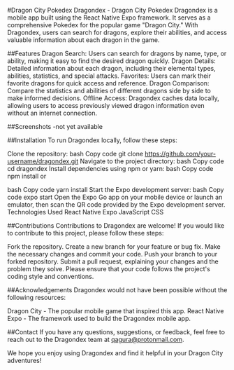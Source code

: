 #Dragon City Pokedex
Dragondex - Dragon City Pokedex
Dragondex is a mobile app built using the React Native Expo framework. It serves as a comprehensive Pokedex for the popular game "Dragon City." With Dragondex, users can search for dragons, explore their abilities, and access valuable information about each dragon in the game.

##Features
Dragon Search: Users can search for dragons by name, type, or ability, making it easy to find the desired dragon quickly.
Dragon Details: Detailed information about each dragon, including their elemental types, abilities, statistics, and special attacks.
Favorites: Users can mark their favorite dragons for quick access and reference.
Dragon Comparison: Compare the statistics and abilities of different dragons side by side to make informed decisions.
Offline Access: Dragondex caches data locally, allowing users to access previously viewed dragon information even without an internet connection.

##Screenshots
-not yet available

##Installation
To run Dragondex locally, follow these steps:

Clone the repository:
bash
Copy code
git clone https://github.com/your-username/dragondex.git
Navigate to the project directory:
bash
Copy code
cd dragondex
Install dependencies using npm or yarn:
bash
Copy code
npm install
or

bash
Copy code
yarn install
Start the Expo development server:
bash
Copy code
expo start
Open the Expo Go app on your mobile device or launch an emulator, then scan the QR code provided by the Expo development server.
Technologies Used
React Native
Expo
JavaScript
CSS

##Contributions
Contributions to Dragondex are welcome! If you would like to contribute to this project, please follow these steps:

Fork the repository.
Create a new branch for your feature or bug fix.
Make the necessary changes and commit your code.
Push your branch to your forked repository.
Submit a pull request, explaining your changes and the problem they solve.
Please ensure that your code follows the project's coding style and conventions.

##Acknowledgements
Dragondex would not have been possible without the following resources:

Dragon City - The popular mobile game that inspired this app.
React Native Expo - The framework used to build the Dragondex mobile app.

##Contact
If you have any questions, suggestions, or feedback, feel free to reach out to the Dragondex team at qagura@protonmail.com.

We hope you enjoy using Dragondex and find it helpful in your Dragon City adventures!
